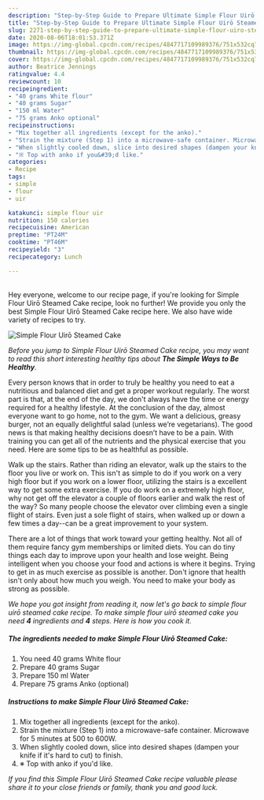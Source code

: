 ```yaml
---
description: "Step-by-Step Guide to Prepare Ultimate Simple Flour Uirō Steamed Cake"
title: "Step-by-Step Guide to Prepare Ultimate Simple Flour Uirō Steamed Cake"
slug: 2271-step-by-step-guide-to-prepare-ultimate-simple-flour-uiro-steamed-cake
date: 2020-08-06T18:01:53.371Z
image: https://img-global.cpcdn.com/recipes/4847717109989376/751x532cq70/simple-flour-uiro-steamed-cake-recipe-main-photo.jpg
thumbnail: https://img-global.cpcdn.com/recipes/4847717109989376/751x532cq70/simple-flour-uiro-steamed-cake-recipe-main-photo.jpg
cover: https://img-global.cpcdn.com/recipes/4847717109989376/751x532cq70/simple-flour-uiro-steamed-cake-recipe-main-photo.jpg
author: Beatrice Jennings
ratingvalue: 4.4
reviewcount: 10
recipeingredient:
- "40 grams White flour"
- "40 grams Sugar"
- "150 ml Water"
- "75 grams Anko optional"
recipeinstructions:
- "Mix together all ingredients (except for the anko)."
- "Strain the mixture (Step 1) into a microwave-safe container. Microwave for 5 minutes at 500 to 600W."
- "When slightly cooled down, slice into desired shapes (dampen your knife if it&#39;s hard to cut) to finish."
- "※ Top with anko if you&#39;d like."
categories:
- Recipe
tags:
- simple
- flour
- uir

katakunci: simple flour uir 
nutrition: 150 calories
recipecuisine: American
preptime: "PT24M"
cooktime: "PT46M"
recipeyield: "3"
recipecategory: Lunch

---
```

<br>
Hey everyone, welcome to our recipe page, if you're looking for Simple Flour Uirō Steamed Cake recipe, look no further! We provide you only the best Simple Flour Uirō Steamed Cake recipe here. We also have wide variety of recipes to try.
<br>


![Simple Flour Uirō Steamed Cake](https://img-global.cpcdn.com/recipes/4847717109989376/751x532cq70/simple-flour-uiro-steamed-cake-recipe-main-photo.jpg)

<i>Before you jump to Simple Flour Uirō Steamed Cake recipe, you may want to read this short interesting healthy tips about <strong>The Simple Ways to Be Healthy</strong>.</i>

Every person knows that in order to truly be healthy you need to eat a nutritious and balanced diet and get a proper workout regularly. The worst part is that, at the end of the day, we don't always have the time or energy required for a healthy lifestyle. At the conclusion of the day, almost everyone want to go home, not to the gym. We want a delicious, greasy burger, not an equally delightful salad (unless we’re vegetarians). The good news is that making healthy decisions doesn’t have to be a pain. With training you can get all of the nutrients and the physical exercise that you need. Here are some tips to be as healthful as possible.

Walk up the stairs. Rather than riding an elevator, walk up the stairs to the floor you live or work on. This isn't as simple to do if you work on a very high floor but if you work on a lower floor, utilizing the stairs is a excellent way to get some extra exercise. If you do work on a extremely high floor, why not get off the elevator a couple of floors earlier and walk the rest of the way? So many people choose the elevator over climbing even a single flight of stairs. Even just a sole flight of stairs, when walked up or down a few times a day--can be a great improvement to your system. 

There are a lot of things that work toward your getting healthy. Not all of them require fancy gym memberships or limited diets. You can do tiny things each day to improve upon your health and lose weight. Being intelligent when you choose your food and actions is where it begins. Trying to get in as much exercise as possible is another. Don't ignore that health isn't only about how much you weigh. You need to make your body as strong as possible. 


<i>We hope you got insight from reading it, now let's go back to simple flour uirō steamed cake recipe. To make simple flour uirō steamed cake you need <strong>4</strong> ingredients and <strong>4</strong> steps. Here is how you cook it.
</i>

##### The ingredients needed to make Simple Flour Uirō Steamed Cake:

1. You need 40 grams White flour
1. Prepare 40 grams Sugar
1. Prepare 150 ml Water
1. Prepare 75 grams Anko (optional)


##### Instructions to make Simple Flour Uirō Steamed Cake:

1. Mix together all ingredients (except for the anko).
1. Strain the mixture (Step 1) into a microwave-safe container. Microwave for 5 minutes at 500 to 600W.
1. When slightly cooled down, slice into desired shapes (dampen your knife if it&#39;s hard to cut) to finish.
1. ※ Top with anko if you&#39;d like.


<i>If you find this Simple Flour Uirō Steamed Cake recipe valuable please share it to your close friends or family, thank you and good luck.</i>
